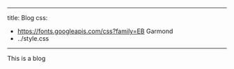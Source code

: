
---
title: Blog
css:
- https://fonts.googleapis.com/css?family=EB Garmond
- ../style.css
---

This is a blog
